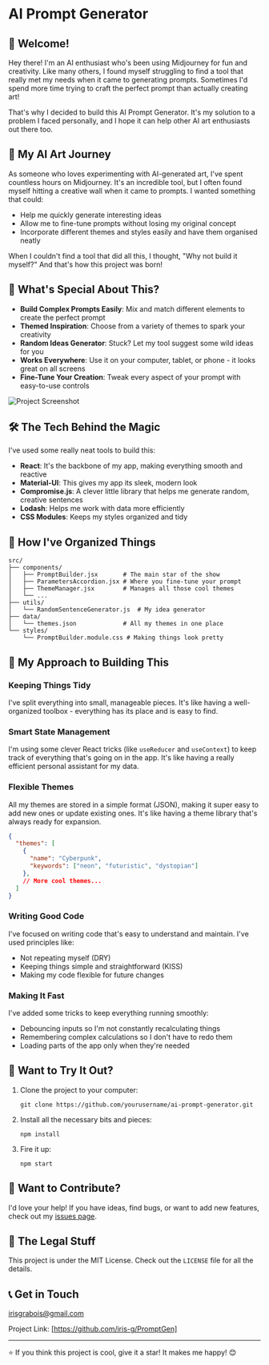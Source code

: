 # AI Prompt Generator

## 👋 Welcome!

Hey there! I'm an AI enthusiast who's been using Midjourney for fun and creativity. Like many others, I found myself struggling to find a tool that really met my needs when it came to generating prompts. Sometimes I'd spend more time trying to craft the perfect prompt than actually creating art!

That's why I decided to build this AI Prompt Generator. It's my solution to a problem I faced personally, and I hope it can help other AI art enthusiasts out there too.

## 🎨 My AI Art Journey

As someone who loves experimenting with AI-generated art, I've spent countless hours on Midjourney. It's an incredible tool, but I often found myself hitting a creative wall when it came to prompts. I wanted something that could:

- Help me quickly generate interesting ideas
- Allow me to fine-tune prompts without losing my original concept
- Incorporate different themes and styles easily and have them organised neatly 

When I couldn't find a tool that did all this, I thought, "Why not build it myself?" And that's how this project was born!

## 🌟 What's Special About This?

- **Build Complex Prompts Easily**: Mix and match different elements to create the perfect prompt
- **Themed Inspiration**: Choose from a variety of themes to spark your creativity
- **Random Ideas Generator**: Stuck? Let my tool suggest some wild ideas for you
- **Works Everywhere**: Use it on your computer, tablet, or phone - it looks great on all screens
- **Fine-Tune Your Creation**: Tweak every aspect of your prompt with easy-to-use controls

![Project Screenshot](/promptGenerator/frontend/src/assets/imageParams.jpeg)

## 🛠️ The Tech Behind the Magic

I've used some really neat tools to build this:

- **React**: It's the backbone of my app, making everything smooth and reactive
- **Material-UI**: This gives my app its sleek, modern look
- **Compromise.js**: A clever little library that helps me generate random, creative sentences
- **Lodash**: Helps me work with data more efficiently
- **CSS Modules**: Keeps my styles organized and tidy

## 📂 How I've Organized Things

```
src/
├── components/
│   ├── PromptBuilder.jsx       # The main star of the show
│   ├── ParametersAccordion.jsx # Where you fine-tune your prompt
│   ├── ThemeManager.jsx        # Manages all those cool themes
│   └── ...
├── utils/
│   └── RandomSentenceGenerator.js  # My idea generator
├── data/
│   └── themes.json             # All my themes in one place
└── styles/
    └── PromptBuilder.module.css # Making things look pretty
```

## 🧠 My Approach to Building This

### Keeping Things Tidy
I've split everything into small, manageable pieces. It's like having a well-organized toolbox - everything has its place and is easy to find.

### Smart State Management
I'm using some clever React tricks (like `useReducer` and `useContext`) to keep track of everything that's going on in the app. It's like having a really efficient personal assistant for my data.

### Flexible Themes
All my themes are stored in a simple format (JSON), making it super easy to add new ones or update existing ones. It's like having a theme library that's always ready for expansion.

```json
{
  "themes": [
    {
      "name": "Cyberpunk",
      "keywords": ["neon", "futuristic", "dystopian"]
    },
    // More cool themes...
  ]
}
```

### Writing Good Code
I've focused on writing code that's easy to understand and maintain. I've used principles like:
- Not repeating myself (DRY)
- Keeping things simple and straightforward (KISS)
- Making my code flexible for future changes

### Making It Fast
I've added some tricks to keep everything running smoothly:
- Debouncing inputs so I'm not constantly recalculating things
- Remembering complex calculations so I don't have to redo them
- Loading parts of the app only when they're needed

## 🚀 Want to Try It Out?

1. Clone the project to your computer:
   ```
   git clone https://github.com/yourusername/ai-prompt-generator.git
   ```
2. Install all the necessary bits and pieces:
   ```
   npm install
   ```
3. Fire it up:
   ```
   npm start
   ```

## 🤝 Want to Contribute?

I'd love your help! If you have ideas, find bugs, or want to add new features, check out my [issues page](https://github.com/yourusername/ai-prompt-generator/issues).

## 📜 The Legal Stuff

This project is under the MIT License. Check out the `LICENSE` file for all the details.

## 📞 Get in Touch

irisgrabois@gmail.com

Project Link: [https://github.com/iris-g/PromptGen]

---

⭐️ If you think this project is cool, give it a star! It makes me happy! 😊
